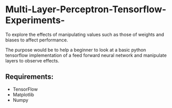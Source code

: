 # Multi-Layer-Perceptron-Tensorflow-Experiments-
To explore the effects of manipulating values such as those of weights and biases to affect performance.

The purpose would be to help a beginner to look at a basic python tensorflow implementation of a feed forward neural network and manipulate layers to observe effects.



## Requirements:
 - TensorFlow
 - Matplotlib
 - Numpy
